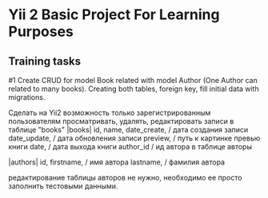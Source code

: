 Yii 2 Basic Project For Learning Purposes
============================

Training tasks
--------------
#1 Create CRUD for model Book related with model Author (One Author can related to many books).
Creating both tables, foreign key, fill initial data with migrations.

Сделать на Yii2 возможность только зарегистрированным пользователям просматривать,
удалять, редактировать записи в таблице "books"
|books|
id,
name,
date_create, / дата создания записи
date_update, / дата обновления записи
preview, / путь к картинке превью книги
date, / дата выхода книги
author_id / ид автора в таблице авторы

|authors| 
id,
firstname, / имя автора
lastname,  / фамилия автора

редактирование таблицы авторов не нужно, необходимо ее просто заполнить тестовыми данными.
